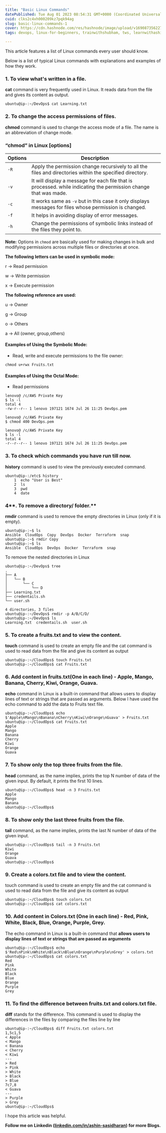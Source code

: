 ```yaml
---
title: "Basic Linux Commands"
datePublished: Tue Aug 01 2023 08:54:31 GMT+0000 (Coordinated Universal Time)
cuid: clks2c4xh000209kz7pqk94ag
slug: basic-linux-commands-1
cover: https://cdn.hashnode.com/res/hashnode/image/upload/v1690873562279/21c7057b-90d8-4546-8c9f-881dd0c7fd14.png
tags: devops, linux-for-beginners, trainwithshubham, tws, learnwithashin

---
```


This article features a list of Linux commands every user should know.

Below is a list of typical Linux commands with explanations and examples of how they work.

### **1\. To view what's written in a file.**

**cat** command is very frequently used in Linux. It reads data from the file and gives its content as output.

```plaintext
ubuntu@ip-:~/DevOps$ cat Learning.txt
```

### **2\. To change the access permissions of files.**

**chmod** command is used to change the access mode of a file. The name is an abbreviation of change mode.

### **“chmod” in Linux \[options\]**

| **Options** | **Description** |
| --- | --- |
| `-R` | Apply the permission change recursively to all the files and directories within the specified directory. |
| `-v` | It will display a message for each file that is processed. while indicating the permission change that was made. |
| `-c` | It works same as `-v` but in this case it only displays messages for files whose permission is changed. |
| `-f` | It helps in avoiding display of error messages. |
| `-h` | Change the permissions of symbolic links instead of the files they point to. |

**Note:** Options in `chmod` are basically used for making changes in bulk and modifying permissions across multiple files or directories at once.

**The following letters can be used in symbolic mode:**

r -&gt; Read permission

w -&gt; Write permission

x -&gt; Execute permission

**The following reference are used:**

u -&gt; Owner

g -&gt; Group

o -&gt; Others

a -&gt; All (owner, group,others)

#### Examples of Using the Symbolic Mode:

* Read, write and execute permissions to the file owner:
    

```plaintext
chmod u+rwx Fruits.txt
```

#### Examples of Using the **Octal** Mode:

* Read permissions
    

```plaintext
lenovo@ /c/AWS Private Key
$ ls -l
total 4
-rw-r--r-- 1 lenovo 197121 1674 Jul 26 11:25 DevOps.pem

lenovo@ /c/AWS Private Key
$ chmod 400 DevOps.pem

lenovo@ /c/AWS Private Key
$ ls -l
total 4
-r--r--r-- 1 lenovo 197121 1674 Jul 26 11:25 DevOps.pem
```

### **3\. To check which commands you have run till now.**

**history** command is used to view the previously executed command.

```plaintext
ubuntu@ip-:/etc$ history
    1  echo "User is Best"
    2  ls
    3  pwd
    4  date
```

### 4**. To remove a directory/ folder.**

**rmdir** command is used to remove the empty directories in Linux (only if it is empty).

```plaintext
ubuntu@ip-:~$ ls
Ansible  CloudOps  Copy  DevOps  Docker  Terraform  snap
ubuntu@ip-:~$ rmdir Copy
ubuntu@ip-:~$ ls
Ansible  CloudOps  DevOps  Docker  Terraform  snap
```

To remove the nested directories in Linux

```plaintext
ubuntu@ip-:~/DevOps$ tree
.
├── A
│   └── B
│       └── C
│           └── D
├── Learning.txt
├── credentails.sh
└── user.sh

4 directories, 3 files
ubuntu@ip-:~/DevOps$ rmdir -p A/B/C/D/
ubuntu@ip-:~/DevOps$ ls
Learning.txt  credentails.sh  user.sh
```

### **5\. To create a fruits.txt and to view the content.**

**touch** command is used to create an empty file and the cat command is used to read data from the file and give its content as output

```plaintext
ubuntu@ip-:~/CloudOps$ touch Fruits.txt
ubuntu@ip-:~/CloudOps$ cat Fruits.txt
```

### **6\. Add content in fruits.txt(One in each line) - Apple, Mango, Banana, Cherry, Kiwi, Orange, Guava.**

**echo** command in Linux is a built-in command that allows users to display lines of text or strings that are passed as arguments. Below I have used the echo command to add the data to Fruits text file.

```plaintext
ubuntu@ip-:~/CloudOps$ echo $'Apple\nMango\nBanana\nCherry\nKiwi\nOrange\nGuava' > Fruits.txt
ubuntu@ip-:~/CloudOps$ cat Fruits.txt
Apple
Mango
Banana
Cherry
Kiwi
Orange
Guava
```

### **7\. To show only the top three fruits from the file.**

**head** command, as the name implies, prints the top N number of data of the given input. By default, it prints the first 10 lines.

```plaintext
ubuntu@ip-:~/CloudOps$ head -n 3 Fruits.txt
Apple
Mango
Banana
ubuntu@ip-:~/CloudOps$
```

### **8\. To show only the last three fruits from the file.**

**tail** command, as the name implies, prints the last N number of data of the given input.

```plaintext
ubuntu@ip-:~/CloudOps$ tail -n 3 Fruits.txt
Kiwi
Orange
Guava
ubuntu@ip-:~/CloudOps$
```

### **9\. Create a colors.txt file and to view the content.**

touch command is used to create an empty file and the cat command is used to read data from the file and give its content as output

```plaintext
ubuntu@ip-:~/CloudOps$ touch colors.txt
ubuntu@ip-:~/CloudOps$ cat colors.txt
```

### **10\. Add content in Colors.txt (One in each line) - Red, Pink, White, Black, Blue, Orange, Purple, Grey.**

The echo command in Linux is a built-in command that **allows users to display lines of text or strings that are passed as arguments**

```plaintext
ubuntu@ip-:~/CloudOps$ echo $'Red\nPink\nWhite\nBlack\nBlue\nOrange\nPurple\nGrey' > colors.txt
ubuntu@ip-:~/CloudOps$ cat colors.txt
Red
Pink
White
Black
Blue
Orange
Purple
Grey
```

### **11\. To find the difference between fruits.txt and colors.txt file.**

**diff** stands for the difference. This command is used to display the differences in the files by comparing the files line by line

```plaintext
ubuntu@ip-:~/CloudOps$ diff Fruits.txt colors.txt
1,5c1,5
< Apple
< Mango
< Banana
< Cherry
< Kiwi
---
> Red
> Pink
> White
> Black
> Blue
7c7,8
< Guava
---
> Purple
> Grey
ubuntu@ip-:~/CloudOps$
```

I hope this article was helpful.

**Follow me on** **Linkedin (**[**linkedin.com/in/ashin-sasidharan**](http://linkedin.com/in/ashin-sasidharan)**) for more Blogs.**